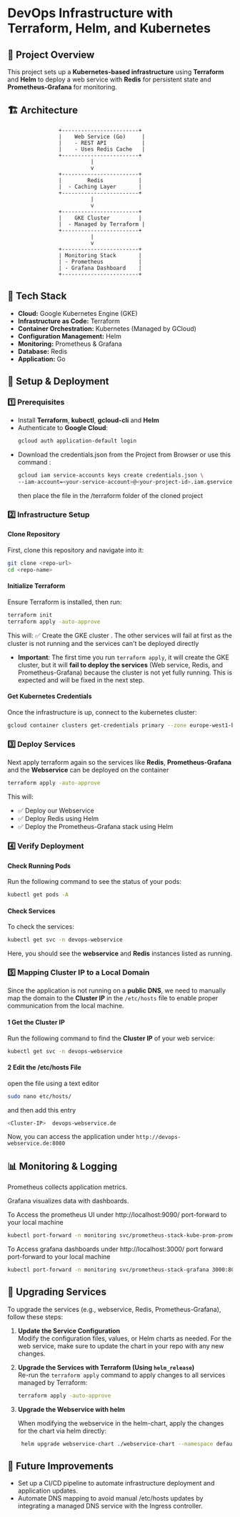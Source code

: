 # DevOps Infrastructure with Terraform, Helm, and Kubernetes

## 📌 Project Overview  
This project sets up a **Kubernetes-based infrastructure** using **Terraform** and **Helm** to deploy a web service with **Redis** for persistent state and **Prometheus-Grafana** for monitoring.

## 🏗️ Architecture  
```plaintext
                +------------------------+
                |    Web Service (Go)     |
                |    - REST API           |
                |    - Uses Redis Cache   |
                +------------------------+
                          |
                          v
                +------------------------+
                |        Redis           |
                |  - Caching Layer       |
                +------------------------+
                          |
                          v
                +------------------------+
                |    GKE Cluster         |
                |  - Managed by Terraform |
                +------------------------+
                          |
                          v
                +------------------------+
                | Monitoring Stack       |
                | - Prometheus           |
                | - Grafana Dashboard    |
                +------------------------+
```


## 🚀 Tech Stack  
- **Cloud:** Google Kubernetes Engine (GKE)  
- **Infrastructure as Code:** Terraform  
- **Container Orchestration:** Kubernetes (Managed by GCloud)  
- **Configuration Management:** Helm  
- **Monitoring:** Prometheus & Grafana  
- **Database:** Redis  
- **Application:** Go  

## 🔧 Setup & Deployment  

### 1️⃣ Prerequisites  
- Install **Terraform**, **kubectl**, **gcloud-cli** and **Helm**  
- Authenticate to **Google Cloud**:  
  ```sh
  gcloud auth application-default login
  ```
- Download the credentials.json from the Project from Browser or use this command :
  ```sh
  gcloud iam service-accounts keys create credentials.json \
  --iam-account=<your-service-account>@<your-project-id>.iam.gserviceaccount.com

  ```
  then place the file in the /terraform folder of the cloned project

### 2️⃣ Infrastructure Setup  

#### Clone Repository  
First, clone this repository and navigate into it:  

```sh
git clone <repo-url>
cd <repo-name>
```

#### Initialize Terraform

Ensure Terraform is installed, then run:
```sh
terraform init
terraform apply -auto-approve
```
This will: ✅ Create the GKE cluster . The other services will fail at first as the cluster is not running and the services can't be deployed directly
- **Important**: The first time you run `terraform apply`, it will create the GKE cluster, but it will **fail to deploy the services** (Web service, Redis, and Prometheus-Grafana) because the cluster is not yet fully running. This is expected and will be fixed in the next step.


#### Get Kubernetes Credentials
Once the infrastructure is up, connect to the kubernetes cluster:

```sh
gcloud container clusters get-credentials primary --zone europe-west1-b --project capable-sphinx-442212-k8
```

### 3️⃣ Deploy Services 
Next apply terraform again so the services like **Redis**, **Prometheus-Grafana** and the **Webservice** can be deployed on the container

```sh
terraform apply -auto-approve
```
This will:
- ✅ Deploy our Webservice
- ✅ Deploy Redis using Helm
- ✅ Deploy the Prometheus-Grafana stack using Helm

### :four: Verify Deployment
#### Check Running Pods
Run the following command to see the status of your pods:

```sh
kubectl get pods -A
```
#### Check Services
To check the services:

```sh
kubectl get svc -n devops-webservice
```
Here, you should see the **webservice** and **Redis** instances listed as running.

### 5️⃣ Mapping Cluster IP to a Local Domain  

Since the application is not running on a **public DNS**, we need to manually map the domain to the **Cluster IP** in the `/etc/hosts` file to enable proper communication from the local machine.  

#### 1️ Get the Cluster IP  
Run the following command to find the **Cluster IP** of your web service:  
```sh
kubectl get svc -n devops-webservice
```
#### 2️ Edit the /etc/hosts File
open the file using a text editor
```sh
sudo nano etc/hosts/
```
and then add this entry
```sh
<Cluster-IP>  devops-webservice.de
```

 Now, you can access the application under `http://devops-webservice.de:8080`


## 📊 Monitoring & Logging
Prometheus collects application metrics.

Grafana visualizes data with dashboards.

To Access the prometheus UI under http://localhost:9090/ 
port-forward to your local machine
```sh
kubectl port-forward -n monitoring svc/prometheus-stack-kube-prom-prometheus 9090
```

To Access grafana dashboards under http://localhost:3000/
port forward port-forward to your local machine
```sh
kubectl port-forward -n monitoring svc/prometheus-stack-grafana 3000:80
```


## 🔄 **Upgrading Services**

To upgrade the services (e.g., webservice, Redis, Prometheus-Grafana), follow these steps:

1. **Update the Service Configuration**  
   Modify the configuration files, values, or Helm charts as needed. For the web service, make sure to update the chart in your repo with any new changes.

2. **Upgrade the Services with Terraform (Using `helm_release`)**  
   Re-run the `terraform apply` command to apply changes to all services managed by Terraform:
   ```bash
   terraform apply -auto-approve
    ```
4. **Upgrade the Webservice with helm**
   
   When modifying the webservice in the helm-chart, apply the changes for the chart via helm directly:
   ```bash
    helm upgrade webservice-chart ./webservice-chart --namespace default
   ```


## 🚀 Future Improvements

- Set up a CI/CD pipeline to automate infrastructure deployment and application updates.
- Automate DNS mapping to avoid manual /etc/hosts updates by integrating a managed DNS service with the Ingress controller.

